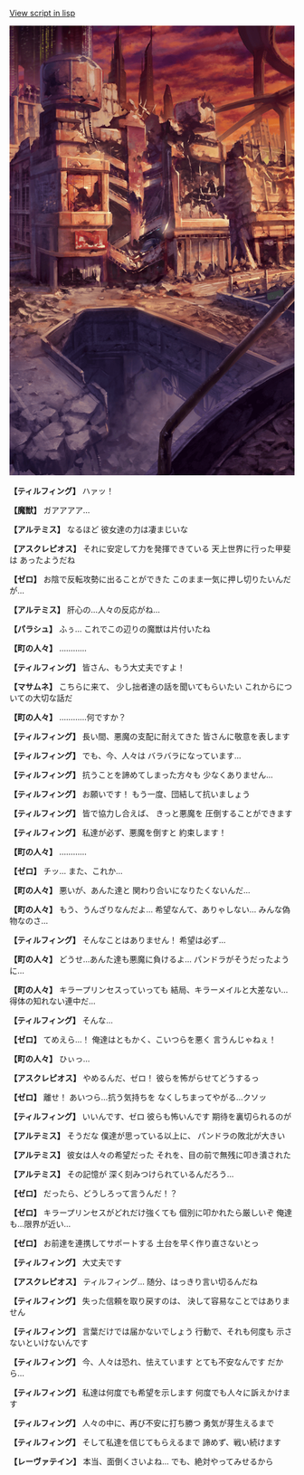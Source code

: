 [View script in lisp](../scripts/202207930.txt)

![ground_surface_break.png](../images/backgrounds/ground_surface_break.png)

**【ティルフィング】**
ハァッ！

**【魔獣】**
ガアアアア…

**【アルテミス】**
なるほど
彼女達の力は凄まじいな

**【アスクレピオス】**
それに安定して力を発揮できている
天上世界に行った甲斐は
あったようだね

**【ゼロ】**
お陰で反転攻勢に出ることができた
このまま一気に押し切りたいんだが…

**【アルテミス】**
肝心の…人々の反応がね…

**【パラシュ】**
ふぅ…
これでこの辺りの魔獣は片付いたね

**【町の人々】**
…………

**【ティルフィング】**
皆さん、もう大丈夫ですよ！

**【マサムネ】**
こちらに来て、
少し拙者達の話を聞いてもらいたい
これからについての大切な話だ

**【町の人々】**
…………何ですか？

**【ティルフィング】**
長い間、悪魔の支配に耐えてきた
皆さんに敬意を表します

**【ティルフィング】**
でも、今、人々は
バラバラになっています…

**【ティルフィング】**
抗うことを諦めてしまった方々も
少なくありません…

**【ティルフィング】**
お願いです！
もう一度、団結して抗いましょう

**【ティルフィング】**
皆で協力し合えば、
きっと悪魔を
圧倒することができます

**【ティルフィング】**
私達が必ず、悪魔を倒すと
約束します！

**【町の人々】**
…………

**【ゼロ】**
チッ…
また、これか…

**【町の人々】**
悪いが、あんた達と
関わり合いになりたくないんだ…

**【町の人々】**
もう、うんざりなんだよ…
希望なんて、ありゃしない…
みんな偽物なのさ…

**【ティルフィング】**
そんなことはありません！
希望は必ず…

**【町の人々】**
どうせ…あんた達も悪魔に負けるよ…
パンドラがそうだったように…

**【町の人々】**
キラープリンセスっていっても
結局、キラーメイルと大差ない…
得体の知れない連中だ…

**【ティルフィング】**
そんな…

**【ゼロ】**
てめえら…！
俺達はともかく、こいつらを悪く
言うんじゃねぇ！

**【町の人々】**
ひぃっ…

**【アスクレピオス】**
やめるんだ、ゼロ！
彼らを怖がらせてどうするっ

**【ゼロ】**
離せ！
あいつら…抗う気持ちを
なくしちまってやがる…クソッ

**【ティルフィング】**
いいんです、ゼロ
彼らも怖いんです
期待を裏切られるのが

**【アルテミス】**
そうだな
僕達が思っている以上に、
パンドラの敗北が大きい

**【アルテミス】**
彼女は人々の希望だった
それを、目の前で無残に叩き潰された

**【アルテミス】**
その記憶が
深く刻みつけられているんだろう…

**【ゼロ】**
だったら、どうしろって言うんだ！？

**【ゼロ】**
キラープリンセスがどれだけ強くても
個別に叩かれたら厳しいぞ
俺達も…限界が近い…

**【ゼロ】**
お前達を連携してサポートする
土台を早く作り直さないとっ

**【ティルフィング】**
大丈夫です

**【アスクレピオス】**
ティルフィング…
随分、はっきり言い切るんだね

**【ティルフィング】**
失った信頼を取り戻すのは、
決して容易なことではありません

**【ティルフィング】**
言葉だけでは届かないでしょう
行動で、それも何度も
示さないといけないんです

**【ティルフィング】**
今、人々は恐れ、怯えています
とても不安なんです
だから…

**【ティルフィング】**
私達は何度でも希望を示します
何度でも人々に訴えかけます

**【ティルフィング】**
人々の中に、再び不安に打ち勝つ
勇気が芽生えるまで

**【ティルフィング】**
そして私達を信じてもらえるまで
諦めず、戦い続けます

**【レーヴァテイン】**
本当、面倒くさいよね…
でも、絶対やってみせるから
